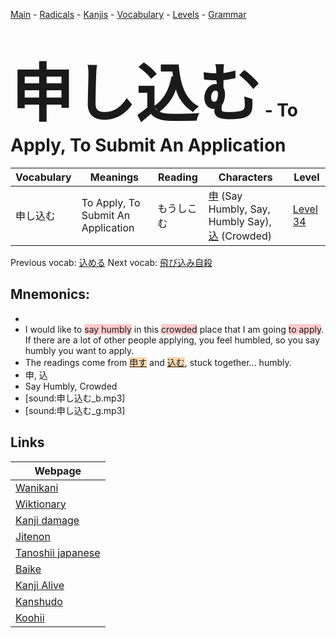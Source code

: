 <style> bigfont {font-size: 100px}</style>
[Main](../README.md) -
[Radicals](../radicals.md) -
[Kanjis](../kanjis.md) -
[Vocabulary](../vocabulary.md) -
[Levels](../levels.md) -
[Grammar](../grammar.md)
# <bigfont> 申し込む</bigfont> - To Apply, To Submit An Application 

| Vocabulary | Meanings | Reading | Characters | Level |
| --- | --- | --- | --- | --- |
| 申し込む | To Apply, To Submit An Application | もうしこむ |  [申](../kanjis/申.md) (Say Humbly, Say, Humbly Say), [込](../kanjis/込.md) (Crowded) | [Level 34](../levels/wk_level34.md) |

Previous vocab: [込める](込める.md) Next vocab: [飛び込み自殺](飛び込み自殺.md) 

## Mnemonics:

* 
* I would like to <span style="background-color:#ffcccb"> say humbly</span> in this <span style="background-color:#ffcccb"> crowded</span> place that I am going <span style="background-color:#ffcccb"> to apply</span>. If there are a lot of other people applying, you feel humbled, so you say humbly you want to apply.
* The readings come from <span style="background-color:#fed8b1"> [申す](https://jisho.org/search/申す)</span> and <span style="background-color:#fed8b1"> [込む](https://jisho.org/search/込む)</span>, stuck together... humbly.
* 申, 込
* Say Humbly, Crowded
* [sound:申し込む_b.mp3]
* [sound:申し込む_g.mp3]


## Links 

| Webpage |
| --- |
| [Wanikani          ](https://www.wanikani.com/kanji/申し込む) |
| [Wiktionary        ](https://en.wiktionary.org/wiki/申し込む) |
| [Kanji damage      ](http://www.kanjidamage.com/kanji/search?utf8=✓&q=申し込む) |
| [Jitenon           ](https://jitenon.com/kanji/申し込む) |
| [Tanoshii japanese ](https://www.tanoshiijapanese.com/dictionary/kanji.cfm?k=申し込む) |
| [Baike             ](https://baike.baidu.com/item/申し込む) |
| [Kanji Alive       ](https://app.kanjialive.com/申し込む) |
| [Kanshudo          ](https://www.kanshudo.com/searchmn?q=申し込む) |
| [Koohii            ](https://kanji.koohii.com/study/kanji/申し込む) |
